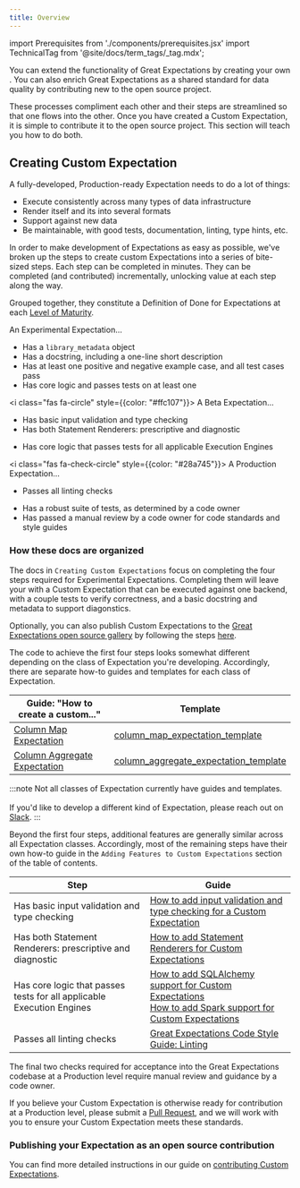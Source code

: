 ```yaml
---
title: Overview
---
```

import Prerequisites from './components/prerequisites.jsx'
import TechnicalTag from '@site/docs/term_tags/_tag.mdx';

You can extend the functionality of Great Expectations by creating your own <TechnicalTag tag="custom_expectation" text="Custom Expectations" />. You can also enrich Great Expectations as a shared standard for data quality by contributing new <TechnicalTag tag="expectation" text="Expectations" /> to the open source project.

These processes compliment each other and their steps are streamlined so that one flows into the other. Once you have created a Custom Expectation, it is simple to contribute it to the open source project. This section will teach you how to do both.

<Prerequisites>
</Prerequisites>

## Creating Custom Expectation

A fully-developed, Production-ready Expectation needs to do a lot of things:
* Execute consistently across many types of data infrastructure
* Render itself and its <TechnicalTag tag="validation_result" text="Validation Results" /> into several formats
* Support <TechnicalTag tag="profiling" text="Profiling" /> against new data
* Be maintainable, with good tests, documentation, linting, type hints, etc.

In order to make development of Expectations as easy as possible, we've broken up the steps to create custom Expectations into a series of bite-sized steps. Each step can be completed in minutes. They can be completed (and contributed) incrementally, unlocking value at each step along the way.

Grouped together, they constitute a Definition of Done for Expectations at each [Level of Maturity](../../../contributing/contributing_maturity.md).

<link rel="stylesheet" href="https://cdnjs.cloudflare.com/ajax/libs/font-awesome/6.0.0-beta3/css/all.min.css" crossorigin="anonymous" referrerpolicy="no-referrer"/>
<i class="fas fa-circle" style={{color: "#dc3545"}}></i> An Experimental Expectation...

* Has a `library_metadata` object
* Has a docstring, including a one-line short description
* Has at least one positive and negative example case, and all test cases pass
* Has core logic and passes tests on at least one <TechnicalTag tag="execution_engine" text="Execution Engine" />

<i class="fas fa-circle" style={{color: "#ffc107"}}></i> A Beta Expectation...

* Has basic input validation and type checking
* Has both Statement Renderers: prescriptive and diagnostic
<!-- * Has default `Parameter Builders` and Domain hooks to support Profiling -->
* Has core logic that passes tests for all applicable Execution Engines

<i class="fas fa-check-circle" style={{color: "#28a745"}}></i> A Production Expectation...

* Passes all linting checks
<!--  * Has all applicable Renderers, with fully typed and styled output -->
* Has a robust suite of tests, as determined by a code owner
* Has passed a manual review by a code owner for code standards and style guides

### How these docs are organized

The docs in `Creating Custom Expectations` focus on completing the four steps required for Experimental Expectations. 
Completing them will leave your with a Custom Expectation that can be executed against one backend, with a couple tests to verify correctness, and a basic docstring and metadata to support diagonstics. 

Optionally, you can also publish Custom Expectations to the [Great Expectations open source gallery](https://greatexpectations.io/expectations) by following the steps [here](../contributing/how_to_contribute_a_custom_expectation_to_great_expectations.md).

The code to achieve the first four steps looks somewhat different depending on the class of Expectation you're developing. Accordingly, there are separate how-to guides and templates for each class of Expectation.

| Guide: "How to create a custom..." |  Template |
|-----------------------------------------------------------------------------------------------------------|-------------------------------------------------------------------------------------------------------------------------------------------------------------------------|
| [Column Map Expectation](./how_to_create_custom_column_map_expectations.md)             | [column_map_expectation_template](https://github.com/great-expectations/great_expectations/blob/develop/examples/expectations/column_map_expectation_template.py)       |
| [Column Aggregate Expectation](./how_to_create_custom_column_aggregate_expectations.md) | [column_aggregate_expectation_template](https://github.com/great-expectations/great_expectations/blob/develop/examples/expectations/column_aggregate_expectation_template.py) |

:::note 
Not all classes of Expectation currently have guides and templates. <br></br>
If you'd like to develop a different kind of Expectation, please reach out on [Slack](https://greatexpectations.io/slack).
:::

Beyond the first four steps, additional features are generally similar across all Expectation classes. Accordingly, most of the remaining steps have their own how-to guide in the `Adding Features to Custom Expectations` section of the table of contents.

| Step | Guide |
|------|-------|
| Has basic input validation and type checking                                                     | [How to add input validation and type checking for a Custom Expectation](../features_custom_expectations/how_to_add_input_validation_for_an_expectation.md) |
| Has both Statement Renderers: prescriptive and diagnostic              | [How to add Statement Renderers for Custom Expectations](../features_custom_expectations/how_to_add_statement_renderers_for_an_expectation.md) |
| Has core logic that passes tests for all applicable Execution Engines   | [How to add SQLAlchemy support for Custom Expectations](../features_custom_expectations/how_to_add_sqlalchemy_support_for_an_expectation.md)<br/> [How to add Spark support for Custom Expectations](../features_custom_expectations/how_to_add_spark_support_for_an_expectation.md)|
| Passes all linting checks                                                                        | [Great Expectations Code Style Guide: Linting](../../../contributing/style_guides/code_style.md#linting) |

The final two checks required for acceptance into the Great Expectations codebase at a Production level require manual review and guidance by a code owner.

If you believe your Custom Expectation is otherwise ready for contribution at a Production level, please submit a [Pull Request](https://github.com/great-expectations/great_expectations/pulls), and we will work with you to ensure your Custom Expectation meets these standards.

### Publishing your Expectation as an open source contribution

You can find more detailed instructions in our guide on [contributing Custom Expectations](../contributing/how_to_contribute_a_custom_expectation_to_great_expectations.md).
